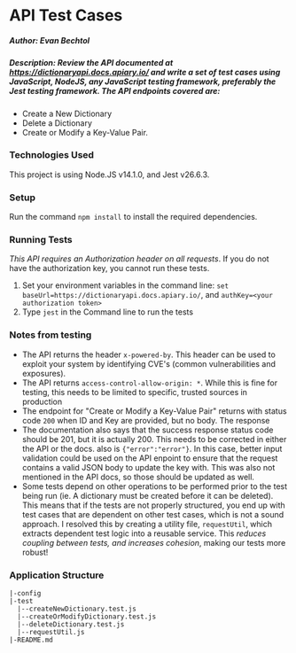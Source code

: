 # API Test Cases
##### **Author:** Evan Bechtol

##### **Description:** Review the API documented at https://dictionaryapi.docs.apiary.io/ and write a set of test cases using JavaScript, NodeJS, any JavaScript testing framework, preferably the Jest testing framework. The API endpoints covered are:

- Create a New Dictionary
- Delete a Dictionary
- Create or Modify a Key-Value Pair.

### Technologies Used

This project is using Node.JS v14.1.0, and Jest v26.6.3.

### Setup

Run the command `npm install` to install the required dependencies.

### Running Tests

*This API requires an Authorization header on all requests*. If you do not have the authorization key, you cannot run these tests.
1. Set your environment variables in the command line: `set baseUrl=https://dictionaryapi.docs.apiary.io/`, and `authKey=<your authorization token>`
2. Type `jest` in the Command line to run the tests

### Notes from testing

- The API returns the header `x-powered-by`. This header can be used to exploit your system by identifying CVE's (common vulnerabilities and exposures).
- The API returns `access-control-allow-origin: *`. While this is fine for testing, this needs to be limited to specific, trusted sources in production
- The endpoint for "Create or Modify a Key-Value Pair" returns with status code `200` when ID and Key are provided, but no body. The response
- The documentation also says that the success response status code should be 201, but it is actually 200. This needs to be corrected
in either the API or the docs.
also is `{"error":"error"}`. In this case, better input validation could be used on the API enpoint to ensure that the request
contains a valid JSON body to update the key with. This was also not mentioned in the API docs, so those should be updated as well.
- Some tests depend on other operations to be performed prior to the test being run (ie. A dictionary must be created before it can be deleted).
This means that if the tests are not properly structured, you end up with test cases that are dependent on other test cases, which is not a sound approach.
I resolved this by creating a utility file, `requestUtil`, which extracts dependent test logic into a reusable service. 
This *reduces coupling between tests, and increases cohesion*, making our tests more robust!
 
### Application Structure
```
|-config
|-test
  |--createNewDictionary.test.js
  |--createOrModifyDictionary.test.js
  |--deleteDictionary.test.js
  |--requestUtil.js
|-README.md
```
